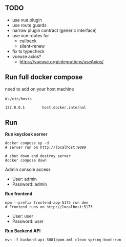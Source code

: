 ## TODO

- use vue plugin
- use route guards
- narrow plugin contract (generic interface)
- use vue routes for
  - callback
  - silent-renew
- fix ts typecheck
- vueuse axios?
  - https://vueuse.org/integrations/useAxios/

## Run full docker compose

need to add on your host machine

in `/etc/hosts`
```
127.0.0.1        host.docker.internal
```

## Run

**Run keycloak server**

```shell
docker compose up -d
# server run on http://localhost:9080

# shut down and destroy server
docker compose down
```

Admin console access
- User: admin
- Password: admin

**Run frontend**

```shell
npm --prefix frontend-app-5173 run dev 
# Frontend runs on http://localhost:5173
```

- User: user
- Password: user

**Run Backend API**

```shell
mvn -f backend-api-8081/pom.xml clean spring-boot:run 
```
